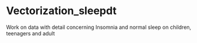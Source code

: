 # Vectorization_sleepdt
Work on data with detail concerning Insomnia and normal sleep on children, teenagers and adult 
